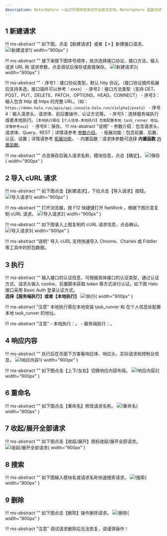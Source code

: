 ```yaml
---
description: MeterSphere 一站式开源持续测试平台官方文档。MeterSphere 涵盖测试管理、接口测试、UI 测试和性能测试等功能，全面兼容 JMeter、Selenium 等主流开源标准，有效助力开发和测试团队充分利用云弹性进行高度可 扩展的自动化测试，加速高质量的软件交付。
---
```


## 1 新建请求
!!! ms-abstract "" 
    如下图，点击【新建请求】或者【＋】新建接口请求。
![!新建请求1](../../img/api_test/debug/新建请求1.png){ width="900px" }

!!! ms-abstract "" 
    接下来按下图序号顺序，依次选择接口协议、接口方法，输入 请求 URL 和 请求参数，点击调试后保存或直接保存。
![!新建请求2](../../img/api_test/debug/新建请求2.png){ width="900px" }

!!! ms-abstract "" 
    - 序号1：接口协议类型，默认 http 协议。（接口协议插件拓展后支持多选，接口插件可以参考：xxxx）
    - 序号2：接口方法类型（支持 GET、POST、PUT、DELETE、PATCH、OPTIONS、HEAD、CONNECT）
    - 序号3：输入包含 http 或 https 的完整 URL。（如：`https://demo.halo.run/apis/api.console.halo.run/v1alpha1/posts`）
    - 序号4：输入请求头、请求体、前后置操作、认证方式等。
    - 序号5：选择服务端执行或者本地执行。（`本地执行需在【个人信息-本地执行】页面配置本地 task_runner 地址。详情参考xxx`）
    - 序号6：保存。
!!! ms-abstract "说明" 
    - 参数介绍：包含请求头、请求体、Query、REST；详情请参考 [参数介绍](../api_test/request_params.md)。
    - 拓展功能：包含前置、后置、认证、设置；详情请参考 [拓展功能](../api_test/extend_features.md)。
    - 内置函数：请求体参数可选择 **内置函数** [内置函数](../api_test/functions.md)。

!!! ms-abstract "" 
    点击保存后输入请求名称、模块信息，点击【确定】。
![!保存](../../img/api_test/debug/保存.png){ width="900px" }   

## 2 导入 cURL 请求
!!! ms-abstract "" 
    如下图点击【新建请求】，下拉点击【导入请求】按钮。
![!导入请求1](../../img/api_test/debug/导入请求1.png){ width="900px" }

!!! ms-abstract "" 
    打开浏览器，按 F12 快捷键打开 NetWork ，根据下图示意复制 cURL 请求。
![!导入请求2](../../img/api_test/debug/导入请求2.png){ width="900px" }

!!! ms-abstract "" 
    如下图录入上图复制的 cURL 请求信息，点击确认。
![!导入请求3](../../img/api_test/debug/导入请求3.png){ width="900px" }    

!!! ms-abstract "说明" 
    导入 cURL 支持快速导入 Chrome、Charles 或 Fiddler 等工具中的抓包数据。

## 3 执行
!!! ms-abstract "" 
    输入接口的认证信息，可根据具体接口的认证类型，通过认证方式、请求头输入 cookie、前置脚本获取 token 等方式进行认证。如下图 Halo 接口采用 Basic Auth 登录认证方式。<br>
    **选择【服务端执行】或者【本地执行】**
![!执行](../../img/api_test/debug/执行.png){ width="900px" }  

!!! ms-abstract "注意" 
    本地执行需在本地安装 task_runner 和 在个人信息处配置 本地 task_runner 的地址。

!!! ms-abstract "注意" 
    - 本地执行：。
    - 服务端执行：。

## 4 响应内容
!!! ms-abstract "" 
    执行后在页面下方查看响应体、响应头、实际请求和控制台信息。
![!响应内容1](../../img/api_test/debug/响应内容1.png){ width="900px" }      

!!! ms-abstract "" 
    如下图点击【上下/左右】切换响应内容布局。
![!响应内容2](../../img/api_test/debug/响应内容2.png){ width="900px" }    

## 6 重命名
!!! ms-abstract "" 
    如下图点击【重命名】修改请求名称。
![!重命名](../../img/api_test/debug/重命名.png){ width="900px" }      

## 7 收起/展开全部请求
!!! ms-abstract "" 
    如下图点击【收起/展开】图标收起/展开全部请求。
![!收起/展开全部请求](../../img/api_test/debug/全部请求.png){ width="900px" }    

## 8 搜索
!!! ms-abstract "" 
    如下图输入模块名或请求名称快速搜索请求。
![!搜索](../../img/api_test/debug/搜索.png){ width="900px" }    

## 9 删除
!!! ms-abstract "" 
    如下图点击【删除】操作删除请求。
![!删除](../../img/api_test/debug/删除.png){ width="900px" }    

!!! ms-abstract "注意" 
    调试请求删除后无法恢复，请谨慎操作！